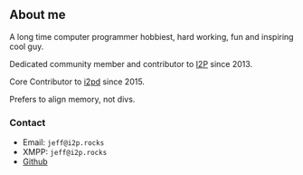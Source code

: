 
## About me

A long time computer programmer hobbiest, hard working, fun and inspiring cool guy.

Dedicated community member and contributor to [I2P](https://geti2p.net) since 2013.

Core Contributor to [i2pd](http://i2pd.website) since 2015.

Prefers to align memory, not divs.

### Contact

* Email:  `jeff@i2p.rocks`
* XMPP:   `jeff@i2p.rocks`
* [Github](https://github.com/majestrate)

